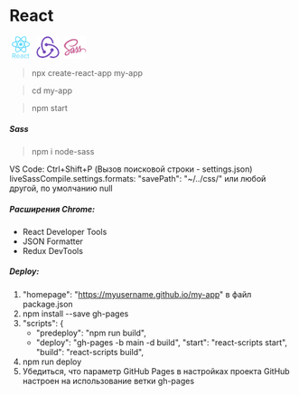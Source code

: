 # React

<div>
    <img src="https://github.com/devicons/devicon/blob/master/icons/react/react-original-wordmark.svg" width="40" height="40"/>&nbsp;
    <img src="https://github.com/devicons/devicon/blob/master/icons/redux/redux-original.svg" width="40" height="40"/>&nbsp;
    <img src="https://github.com/devicons/devicon/blob/master/icons/sass/sass-original.svg" width="40" height="40"/>&nbsp;
<div>

>npx create-react-app my-app

>cd my-app

>npm start

##### Sass
>npm i node-sass

VS Code: Ctrl+Shift+P (Вызов поисковой строки - settings.json)
liveSassCompile.settings.formats:
"savePath": "~/../css/" или любой другой, по умолчанию null

##### Расширения Chrome:
* React Developer Tools
* JSON Formatter
* Redux DevTools

##### Deploy:
1.  "homepage": "https://myusername.github.io/my-app" в файл package.json
2.  npm install --save gh-pages
3.  "scripts": {
    + "predeploy": "npm run build",
    + "deploy": "gh-pages -b main -d build",
      "start": "react-scripts start",
      "build": "react-scripts build",
4.  npm run deploy
5.  Убедиться, что параметр GitHub Pages в настройках проекта GitHub настроен на использование ветки gh-pages
